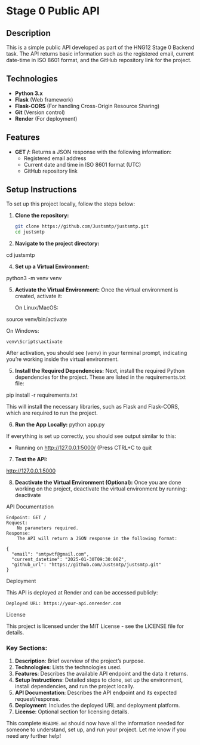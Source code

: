 # Stage 0 Public API

## Description
This is a simple public API developed as part of the HNG12 Stage 0 Backend task. The API returns basic information such as the registered email, current date-time in ISO 8601 format, and the GitHub repository link for the project.

## Technologies
- **Python 3.x**
- **Flask** (Web framework)
- **Flask-CORS** (For handling Cross-Origin Resource Sharing)
- **Git** (Version control)
- **Render** (For deployment)

## Features
- **GET /**: Returns a JSON response with the following information:
  - Registered email address
  - Current date and time in ISO 8601 format (UTC)
  - GitHub repository link

## Setup Instructions

To set up this project locally, follow the steps below:

1. **Clone the repository:**
   ```bash
   git clone https://github.com/Justsmtp/justsmtp.git
   cd justsmtp

2. **Navigate to the project directory:**
   
cd justsmtp

4. **Set up a Virtual Environment:**

python3 -m venv venv

5. **Activate the Virtual Environment:**
Once the virtual environment is created, activate it:

    On Linux/MacOS:

source venv/bin/activate

On Windows:

    venv\Scripts\activate

After activation, you should see (venv) in your terminal prompt, indicating you’re working inside the virtual environment.

5. **Install the Required Dependencies:**
Next, install the required Python dependencies for the project. These are listed in the requirements.txt file:

pip install -r requirements.txt

This will install the necessary libraries, such as Flask and Flask-CORS, which are required to run the project.

6. **Run the App Locally:**
python app.py

If everything is set up correctly, you should see output similar to this:

 * Running on http://127.0.0.1:5000/ (Press CTRL+C to quit

 7. **Test the API:**

 http://127.0.0.1:5000
 
 8. **Deactivate the Virtual Environment (Optional):**
 Once you are done working on the project, deactivate the virtual environment by running:
 deactivate

 
 API Documentation

    Endpoint: GET /
    Request:
        No parameters required.
    Response:
        The API will return a JSON response in the following format:

    {
      "email": "smtpwtf@gmail.com",
      "current_datetime": "2025-01-30T09:30:00Z",
      "github_url": "https://github.com/Justsmtp/justsmtp.git"
    }

Deployment

This API is deployed at Render and can be accessed publicly:

    Deployed URL: https://your-api.onrender.com

License

This project is licensed under the MIT License - see the LICENSE file for details.


### **Key Sections**:
1. **Description**: Brief overview of the project’s purpose.
2. **Technologies**: Lists the technologies used.
3. **Features**: Describes the available API endpoint and the data it returns.
4. **Setup Instructions**: Detailed steps to clone, set up the environment, install dependencies, and run the project locally.
5. **API Documentation**: Describes the API endpoint and its expected request/response.
6. **Deployment**: Includes the deployed URL and deployment platform.
7. **License**: Optional section for licensing details.

This complete `README.md` should now have all the information needed for someone to understand, set up, and run your project. Let me know if you need any further help!

